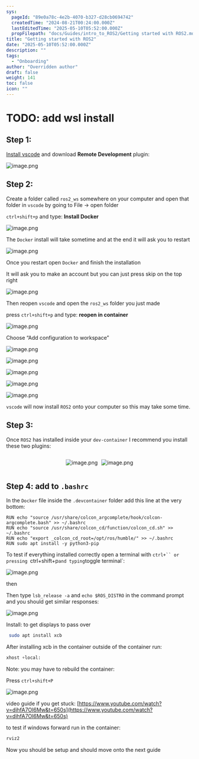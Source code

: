 ```yaml
---
sys:
  pageId: "89e0a78c-4e2b-4070-b327-d28cb0694742"
  createdTime: "2024-08-21T00:24:00.000Z"
  lastEditedTime: "2025-05-10T05:52:00.000Z"
  propFilepath: "docs/Guides/intro_to_ROS2/Getting started with ROS2.md"
title: "Getting started with ROS2"
date: "2025-05-10T05:52:00.000Z"
description: ""
tags:
  - "Onboarding"
author: "Overridden author"
draft: false
weight: 141
toc: false
icon: ""
---
```


# TODO: add wsl install

## Step 1:

[Install vscode](https://code.visualstudio.com/download) and download **Remote Development** plugin:

![image.png](https://prod-files-secure.s3.us-west-2.amazonaws.com/d518164a-d88e-44d1-a4ee-3adb3bd8bce0/efb52993-1881-4a40-b95e-6f020334f022/image.png?X-Amz-Algorithm=AWS4-HMAC-SHA256&X-Amz-Content-Sha256=UNSIGNED-PAYLOAD&X-Amz-Credential=ASIAZI2LB466XCSWK73F%2F20250719%2Fus-west-2%2Fs3%2Faws4_request&X-Amz-Date=20250719T024344Z&X-Amz-Expires=3600&X-Amz-Security-Token=IQoJb3JpZ2luX2VjEIL%2F%2F%2F%2F%2F%2F%2F%2F%2F%2FwEaCXVzLXdlc3QtMiJHMEUCIQCUqSzXvqSL6BoZ2P%2FuflCW4uGVrC%2FaIbusNf0y3wkitQIgTfo8SkLoGR%2FGk0pRe1ClpdhoUc3%2FnAxYBdgIIcMgMgsqiAQIm%2F%2F%2F%2F%2F%2F%2F%2F%2F%2F%2FARAAGgw2Mzc0MjMxODM4MDUiDE6lYulfiPkEEC3RRCrcA6tZJtn3PbXZza0E%2F1eGojpx7QN3kXpG6zTWkDq4XtRknLXPeAWf3KfA%2BBRGKcxceEo%2B9%2BTUrm0n2myYr6rwXOiZ310lSS5F%2FDFijhvd3iI8qd%2F46Y9nAL8U8gBODfacOgi60YPdLbsnCD77B80sCJ3z6p1Hkuh9tjKt2DcbW00zo52SK7fgqiCpNhgSS5Pw8%2FC7A%2FmtETgBP7tPA08yKr7vi3T7y%2FJN4C%2FOFUHVsDvXZx5QAgaqQgO5wqlMh62qWc88t2HPBs%2F6drm6SV%2Fzb0m1RvvS0IaMKoQDt98mA5anzbrfHvosg84F1517rZREPj8RPIn44XYhZUM%2BuAQNSqyfiudtkUQDggGHXZh%2BWLU2x4%2B2KQZE2x7tt%2FTkdZ2dsWJsF1bfreiIvMRFFeQBKjTCgIIDLBmHndwUm%2FqEPfvDeZBQN5bvl0guSHwC3ICA2RSCkrcWCDBIsE2dVtAc7aqrK1vlaSw0QavZPVaVv4Fh640wh1bPFjOqRojxpcr9ss7Q%2FeBtqu43TpCuF22zDyZgZtc9WNwcUo2Tl8MW31MQgrTEnC%2Bmrow4tX%2FceTNVQTNKgMBeyWl3VQfJhoof2SX0QTQzJ2OpIf29a0XfBKgBvTrI%2FguBnx%2FOjIZOMK7568MGOqUBJi655IV7%2FqYvzKTA39w5pS871A8a3%2BLN722vQlpsQmbw3DUuFylZMHvDRZZo736DADuxE9Q5TnfCxr%2FmZSYSqawUD4uGVh%2FmYbOIUXIrpsBbxhZzTOjOddSNnHQpxMUP4%2FNYwcAw1HdBKqvknHU%2BBzXLVtw4t8yAiTHC6mwjrLjbBZXp1bERZB4I2g4T2i1pSnH8QaRaDFQ8%2F3ey7VBtB4dY01UT&X-Amz-Signature=5d536e7bf35e96f90943c5af8e480374cea0134524f4e73fb70fdbceb068ff9d&X-Amz-SignedHeaders=host&x-amz-checksum-mode=ENABLED&x-id=GetObject)

## Step 2:

Create a folder called `ros2_ws` somewhere on your computer and open that folder in `vscode` by going to File → open folder 

`ctrl+shift+p` and type: **Install Docker**

![image.png](https://prod-files-secure.s3.us-west-2.amazonaws.com/d518164a-d88e-44d1-a4ee-3adb3bd8bce0/2269dc0e-1cd5-47ff-bceb-c04ad9b2eab0/image.png?X-Amz-Algorithm=AWS4-HMAC-SHA256&X-Amz-Content-Sha256=UNSIGNED-PAYLOAD&X-Amz-Credential=ASIAZI2LB466XCSWK73F%2F20250719%2Fus-west-2%2Fs3%2Faws4_request&X-Amz-Date=20250719T024344Z&X-Amz-Expires=3600&X-Amz-Security-Token=IQoJb3JpZ2luX2VjEIL%2F%2F%2F%2F%2F%2F%2F%2F%2F%2FwEaCXVzLXdlc3QtMiJHMEUCIQCUqSzXvqSL6BoZ2P%2FuflCW4uGVrC%2FaIbusNf0y3wkitQIgTfo8SkLoGR%2FGk0pRe1ClpdhoUc3%2FnAxYBdgIIcMgMgsqiAQIm%2F%2F%2F%2F%2F%2F%2F%2F%2F%2F%2FARAAGgw2Mzc0MjMxODM4MDUiDE6lYulfiPkEEC3RRCrcA6tZJtn3PbXZza0E%2F1eGojpx7QN3kXpG6zTWkDq4XtRknLXPeAWf3KfA%2BBRGKcxceEo%2B9%2BTUrm0n2myYr6rwXOiZ310lSS5F%2FDFijhvd3iI8qd%2F46Y9nAL8U8gBODfacOgi60YPdLbsnCD77B80sCJ3z6p1Hkuh9tjKt2DcbW00zo52SK7fgqiCpNhgSS5Pw8%2FC7A%2FmtETgBP7tPA08yKr7vi3T7y%2FJN4C%2FOFUHVsDvXZx5QAgaqQgO5wqlMh62qWc88t2HPBs%2F6drm6SV%2Fzb0m1RvvS0IaMKoQDt98mA5anzbrfHvosg84F1517rZREPj8RPIn44XYhZUM%2BuAQNSqyfiudtkUQDggGHXZh%2BWLU2x4%2B2KQZE2x7tt%2FTkdZ2dsWJsF1bfreiIvMRFFeQBKjTCgIIDLBmHndwUm%2FqEPfvDeZBQN5bvl0guSHwC3ICA2RSCkrcWCDBIsE2dVtAc7aqrK1vlaSw0QavZPVaVv4Fh640wh1bPFjOqRojxpcr9ss7Q%2FeBtqu43TpCuF22zDyZgZtc9WNwcUo2Tl8MW31MQgrTEnC%2Bmrow4tX%2FceTNVQTNKgMBeyWl3VQfJhoof2SX0QTQzJ2OpIf29a0XfBKgBvTrI%2FguBnx%2FOjIZOMK7568MGOqUBJi655IV7%2FqYvzKTA39w5pS871A8a3%2BLN722vQlpsQmbw3DUuFylZMHvDRZZo736DADuxE9Q5TnfCxr%2FmZSYSqawUD4uGVh%2FmYbOIUXIrpsBbxhZzTOjOddSNnHQpxMUP4%2FNYwcAw1HdBKqvknHU%2BBzXLVtw4t8yAiTHC6mwjrLjbBZXp1bERZB4I2g4T2i1pSnH8QaRaDFQ8%2F3ey7VBtB4dY01UT&X-Amz-Signature=2ddba201579147492e7be17055e26f89b0c14c9abba6d17d0bc44f721c1aaa7c&X-Amz-SignedHeaders=host&x-amz-checksum-mode=ENABLED&x-id=GetObject)

The `Docker` install will take sometime and at the end it will ask you to restart

![image.png](https://prod-files-secure.s3.us-west-2.amazonaws.com/d518164a-d88e-44d1-a4ee-3adb3bd8bce0/ed233f78-be33-4b1f-b89c-9c346c0e961e/image.png?X-Amz-Algorithm=AWS4-HMAC-SHA256&X-Amz-Content-Sha256=UNSIGNED-PAYLOAD&X-Amz-Credential=ASIAZI2LB466XCSWK73F%2F20250719%2Fus-west-2%2Fs3%2Faws4_request&X-Amz-Date=20250719T024344Z&X-Amz-Expires=3600&X-Amz-Security-Token=IQoJb3JpZ2luX2VjEIL%2F%2F%2F%2F%2F%2F%2F%2F%2F%2FwEaCXVzLXdlc3QtMiJHMEUCIQCUqSzXvqSL6BoZ2P%2FuflCW4uGVrC%2FaIbusNf0y3wkitQIgTfo8SkLoGR%2FGk0pRe1ClpdhoUc3%2FnAxYBdgIIcMgMgsqiAQIm%2F%2F%2F%2F%2F%2F%2F%2F%2F%2F%2FARAAGgw2Mzc0MjMxODM4MDUiDE6lYulfiPkEEC3RRCrcA6tZJtn3PbXZza0E%2F1eGojpx7QN3kXpG6zTWkDq4XtRknLXPeAWf3KfA%2BBRGKcxceEo%2B9%2BTUrm0n2myYr6rwXOiZ310lSS5F%2FDFijhvd3iI8qd%2F46Y9nAL8U8gBODfacOgi60YPdLbsnCD77B80sCJ3z6p1Hkuh9tjKt2DcbW00zo52SK7fgqiCpNhgSS5Pw8%2FC7A%2FmtETgBP7tPA08yKr7vi3T7y%2FJN4C%2FOFUHVsDvXZx5QAgaqQgO5wqlMh62qWc88t2HPBs%2F6drm6SV%2Fzb0m1RvvS0IaMKoQDt98mA5anzbrfHvosg84F1517rZREPj8RPIn44XYhZUM%2BuAQNSqyfiudtkUQDggGHXZh%2BWLU2x4%2B2KQZE2x7tt%2FTkdZ2dsWJsF1bfreiIvMRFFeQBKjTCgIIDLBmHndwUm%2FqEPfvDeZBQN5bvl0guSHwC3ICA2RSCkrcWCDBIsE2dVtAc7aqrK1vlaSw0QavZPVaVv4Fh640wh1bPFjOqRojxpcr9ss7Q%2FeBtqu43TpCuF22zDyZgZtc9WNwcUo2Tl8MW31MQgrTEnC%2Bmrow4tX%2FceTNVQTNKgMBeyWl3VQfJhoof2SX0QTQzJ2OpIf29a0XfBKgBvTrI%2FguBnx%2FOjIZOMK7568MGOqUBJi655IV7%2FqYvzKTA39w5pS871A8a3%2BLN722vQlpsQmbw3DUuFylZMHvDRZZo736DADuxE9Q5TnfCxr%2FmZSYSqawUD4uGVh%2FmYbOIUXIrpsBbxhZzTOjOddSNnHQpxMUP4%2FNYwcAw1HdBKqvknHU%2BBzXLVtw4t8yAiTHC6mwjrLjbBZXp1bERZB4I2g4T2i1pSnH8QaRaDFQ8%2F3ey7VBtB4dY01UT&X-Amz-Signature=8ede466a8213a3d9f5686d4cf2f9f8ee07a27e8914ecdd246522ecf501fb4e2f&X-Amz-SignedHeaders=host&x-amz-checksum-mode=ENABLED&x-id=GetObject)

Once you restart open `Docker` and finish the installation

It will ask you to make an account but you can just press skip on the top right

![image.png](https://prod-files-secure.s3.us-west-2.amazonaws.com/d518164a-d88e-44d1-a4ee-3adb3bd8bce0/21010ad9-1659-4fd9-9f59-9932a09b2a3d/image.png?X-Amz-Algorithm=AWS4-HMAC-SHA256&X-Amz-Content-Sha256=UNSIGNED-PAYLOAD&X-Amz-Credential=ASIAZI2LB466XCSWK73F%2F20250719%2Fus-west-2%2Fs3%2Faws4_request&X-Amz-Date=20250719T024344Z&X-Amz-Expires=3600&X-Amz-Security-Token=IQoJb3JpZ2luX2VjEIL%2F%2F%2F%2F%2F%2F%2F%2F%2F%2FwEaCXVzLXdlc3QtMiJHMEUCIQCUqSzXvqSL6BoZ2P%2FuflCW4uGVrC%2FaIbusNf0y3wkitQIgTfo8SkLoGR%2FGk0pRe1ClpdhoUc3%2FnAxYBdgIIcMgMgsqiAQIm%2F%2F%2F%2F%2F%2F%2F%2F%2F%2F%2FARAAGgw2Mzc0MjMxODM4MDUiDE6lYulfiPkEEC3RRCrcA6tZJtn3PbXZza0E%2F1eGojpx7QN3kXpG6zTWkDq4XtRknLXPeAWf3KfA%2BBRGKcxceEo%2B9%2BTUrm0n2myYr6rwXOiZ310lSS5F%2FDFijhvd3iI8qd%2F46Y9nAL8U8gBODfacOgi60YPdLbsnCD77B80sCJ3z6p1Hkuh9tjKt2DcbW00zo52SK7fgqiCpNhgSS5Pw8%2FC7A%2FmtETgBP7tPA08yKr7vi3T7y%2FJN4C%2FOFUHVsDvXZx5QAgaqQgO5wqlMh62qWc88t2HPBs%2F6drm6SV%2Fzb0m1RvvS0IaMKoQDt98mA5anzbrfHvosg84F1517rZREPj8RPIn44XYhZUM%2BuAQNSqyfiudtkUQDggGHXZh%2BWLU2x4%2B2KQZE2x7tt%2FTkdZ2dsWJsF1bfreiIvMRFFeQBKjTCgIIDLBmHndwUm%2FqEPfvDeZBQN5bvl0guSHwC3ICA2RSCkrcWCDBIsE2dVtAc7aqrK1vlaSw0QavZPVaVv4Fh640wh1bPFjOqRojxpcr9ss7Q%2FeBtqu43TpCuF22zDyZgZtc9WNwcUo2Tl8MW31MQgrTEnC%2Bmrow4tX%2FceTNVQTNKgMBeyWl3VQfJhoof2SX0QTQzJ2OpIf29a0XfBKgBvTrI%2FguBnx%2FOjIZOMK7568MGOqUBJi655IV7%2FqYvzKTA39w5pS871A8a3%2BLN722vQlpsQmbw3DUuFylZMHvDRZZo736DADuxE9Q5TnfCxr%2FmZSYSqawUD4uGVh%2FmYbOIUXIrpsBbxhZzTOjOddSNnHQpxMUP4%2FNYwcAw1HdBKqvknHU%2BBzXLVtw4t8yAiTHC6mwjrLjbBZXp1bERZB4I2g4T2i1pSnH8QaRaDFQ8%2F3ey7VBtB4dY01UT&X-Amz-Signature=f8439fb38f8c6f498c232ece6206d95fcaba30bfa9d3027fc08ac3b92c37fddc&X-Amz-SignedHeaders=host&x-amz-checksum-mode=ENABLED&x-id=GetObject)

Then reopen `vscode` and open the `ros2_ws` folder you just made

press `ctrl+shift+p` and type: **reopen in container**

![image.png](https://prod-files-secure.s3.us-west-2.amazonaws.com/d518164a-d88e-44d1-a4ee-3adb3bd8bce0/4e93b8c2-41ad-488c-8095-c74205196118/image.png?X-Amz-Algorithm=AWS4-HMAC-SHA256&X-Amz-Content-Sha256=UNSIGNED-PAYLOAD&X-Amz-Credential=ASIAZI2LB466XCSWK73F%2F20250719%2Fus-west-2%2Fs3%2Faws4_request&X-Amz-Date=20250719T024344Z&X-Amz-Expires=3600&X-Amz-Security-Token=IQoJb3JpZ2luX2VjEIL%2F%2F%2F%2F%2F%2F%2F%2F%2F%2FwEaCXVzLXdlc3QtMiJHMEUCIQCUqSzXvqSL6BoZ2P%2FuflCW4uGVrC%2FaIbusNf0y3wkitQIgTfo8SkLoGR%2FGk0pRe1ClpdhoUc3%2FnAxYBdgIIcMgMgsqiAQIm%2F%2F%2F%2F%2F%2F%2F%2F%2F%2F%2FARAAGgw2Mzc0MjMxODM4MDUiDE6lYulfiPkEEC3RRCrcA6tZJtn3PbXZza0E%2F1eGojpx7QN3kXpG6zTWkDq4XtRknLXPeAWf3KfA%2BBRGKcxceEo%2B9%2BTUrm0n2myYr6rwXOiZ310lSS5F%2FDFijhvd3iI8qd%2F46Y9nAL8U8gBODfacOgi60YPdLbsnCD77B80sCJ3z6p1Hkuh9tjKt2DcbW00zo52SK7fgqiCpNhgSS5Pw8%2FC7A%2FmtETgBP7tPA08yKr7vi3T7y%2FJN4C%2FOFUHVsDvXZx5QAgaqQgO5wqlMh62qWc88t2HPBs%2F6drm6SV%2Fzb0m1RvvS0IaMKoQDt98mA5anzbrfHvosg84F1517rZREPj8RPIn44XYhZUM%2BuAQNSqyfiudtkUQDggGHXZh%2BWLU2x4%2B2KQZE2x7tt%2FTkdZ2dsWJsF1bfreiIvMRFFeQBKjTCgIIDLBmHndwUm%2FqEPfvDeZBQN5bvl0guSHwC3ICA2RSCkrcWCDBIsE2dVtAc7aqrK1vlaSw0QavZPVaVv4Fh640wh1bPFjOqRojxpcr9ss7Q%2FeBtqu43TpCuF22zDyZgZtc9WNwcUo2Tl8MW31MQgrTEnC%2Bmrow4tX%2FceTNVQTNKgMBeyWl3VQfJhoof2SX0QTQzJ2OpIf29a0XfBKgBvTrI%2FguBnx%2FOjIZOMK7568MGOqUBJi655IV7%2FqYvzKTA39w5pS871A8a3%2BLN722vQlpsQmbw3DUuFylZMHvDRZZo736DADuxE9Q5TnfCxr%2FmZSYSqawUD4uGVh%2FmYbOIUXIrpsBbxhZzTOjOddSNnHQpxMUP4%2FNYwcAw1HdBKqvknHU%2BBzXLVtw4t8yAiTHC6mwjrLjbBZXp1bERZB4I2g4T2i1pSnH8QaRaDFQ8%2F3ey7VBtB4dY01UT&X-Amz-Signature=c228db9c712ac94d4cc0883a9c4417932027887efdc353e667410f46fe72df3f&X-Amz-SignedHeaders=host&x-amz-checksum-mode=ENABLED&x-id=GetObject)

Choose “Add configuration to workspace”

![image.png](https://prod-files-secure.s3.us-west-2.amazonaws.com/d518164a-d88e-44d1-a4ee-3adb3bd8bce0/9560b282-5060-4989-ba37-97e7b2c22476/image.png?X-Amz-Algorithm=AWS4-HMAC-SHA256&X-Amz-Content-Sha256=UNSIGNED-PAYLOAD&X-Amz-Credential=ASIAZI2LB466XCSWK73F%2F20250719%2Fus-west-2%2Fs3%2Faws4_request&X-Amz-Date=20250719T024344Z&X-Amz-Expires=3600&X-Amz-Security-Token=IQoJb3JpZ2luX2VjEIL%2F%2F%2F%2F%2F%2F%2F%2F%2F%2FwEaCXVzLXdlc3QtMiJHMEUCIQCUqSzXvqSL6BoZ2P%2FuflCW4uGVrC%2FaIbusNf0y3wkitQIgTfo8SkLoGR%2FGk0pRe1ClpdhoUc3%2FnAxYBdgIIcMgMgsqiAQIm%2F%2F%2F%2F%2F%2F%2F%2F%2F%2F%2FARAAGgw2Mzc0MjMxODM4MDUiDE6lYulfiPkEEC3RRCrcA6tZJtn3PbXZza0E%2F1eGojpx7QN3kXpG6zTWkDq4XtRknLXPeAWf3KfA%2BBRGKcxceEo%2B9%2BTUrm0n2myYr6rwXOiZ310lSS5F%2FDFijhvd3iI8qd%2F46Y9nAL8U8gBODfacOgi60YPdLbsnCD77B80sCJ3z6p1Hkuh9tjKt2DcbW00zo52SK7fgqiCpNhgSS5Pw8%2FC7A%2FmtETgBP7tPA08yKr7vi3T7y%2FJN4C%2FOFUHVsDvXZx5QAgaqQgO5wqlMh62qWc88t2HPBs%2F6drm6SV%2Fzb0m1RvvS0IaMKoQDt98mA5anzbrfHvosg84F1517rZREPj8RPIn44XYhZUM%2BuAQNSqyfiudtkUQDggGHXZh%2BWLU2x4%2B2KQZE2x7tt%2FTkdZ2dsWJsF1bfreiIvMRFFeQBKjTCgIIDLBmHndwUm%2FqEPfvDeZBQN5bvl0guSHwC3ICA2RSCkrcWCDBIsE2dVtAc7aqrK1vlaSw0QavZPVaVv4Fh640wh1bPFjOqRojxpcr9ss7Q%2FeBtqu43TpCuF22zDyZgZtc9WNwcUo2Tl8MW31MQgrTEnC%2Bmrow4tX%2FceTNVQTNKgMBeyWl3VQfJhoof2SX0QTQzJ2OpIf29a0XfBKgBvTrI%2FguBnx%2FOjIZOMK7568MGOqUBJi655IV7%2FqYvzKTA39w5pS871A8a3%2BLN722vQlpsQmbw3DUuFylZMHvDRZZo736DADuxE9Q5TnfCxr%2FmZSYSqawUD4uGVh%2FmYbOIUXIrpsBbxhZzTOjOddSNnHQpxMUP4%2FNYwcAw1HdBKqvknHU%2BBzXLVtw4t8yAiTHC6mwjrLjbBZXp1bERZB4I2g4T2i1pSnH8QaRaDFQ8%2F3ey7VBtB4dY01UT&X-Amz-Signature=080239e24d49a646da5da0cc6671433e523e14312b1126c36ca4a0b1bdff7115&X-Amz-SignedHeaders=host&x-amz-checksum-mode=ENABLED&x-id=GetObject)

![image.png](https://prod-files-secure.s3.us-west-2.amazonaws.com/d518164a-d88e-44d1-a4ee-3adb3bd8bce0/2ee63f81-886b-48e8-a553-dc6e5eac99e4/image.png?X-Amz-Algorithm=AWS4-HMAC-SHA256&X-Amz-Content-Sha256=UNSIGNED-PAYLOAD&X-Amz-Credential=ASIAZI2LB466XCSWK73F%2F20250719%2Fus-west-2%2Fs3%2Faws4_request&X-Amz-Date=20250719T024344Z&X-Amz-Expires=3600&X-Amz-Security-Token=IQoJb3JpZ2luX2VjEIL%2F%2F%2F%2F%2F%2F%2F%2F%2F%2FwEaCXVzLXdlc3QtMiJHMEUCIQCUqSzXvqSL6BoZ2P%2FuflCW4uGVrC%2FaIbusNf0y3wkitQIgTfo8SkLoGR%2FGk0pRe1ClpdhoUc3%2FnAxYBdgIIcMgMgsqiAQIm%2F%2F%2F%2F%2F%2F%2F%2F%2F%2F%2FARAAGgw2Mzc0MjMxODM4MDUiDE6lYulfiPkEEC3RRCrcA6tZJtn3PbXZza0E%2F1eGojpx7QN3kXpG6zTWkDq4XtRknLXPeAWf3KfA%2BBRGKcxceEo%2B9%2BTUrm0n2myYr6rwXOiZ310lSS5F%2FDFijhvd3iI8qd%2F46Y9nAL8U8gBODfacOgi60YPdLbsnCD77B80sCJ3z6p1Hkuh9tjKt2DcbW00zo52SK7fgqiCpNhgSS5Pw8%2FC7A%2FmtETgBP7tPA08yKr7vi3T7y%2FJN4C%2FOFUHVsDvXZx5QAgaqQgO5wqlMh62qWc88t2HPBs%2F6drm6SV%2Fzb0m1RvvS0IaMKoQDt98mA5anzbrfHvosg84F1517rZREPj8RPIn44XYhZUM%2BuAQNSqyfiudtkUQDggGHXZh%2BWLU2x4%2B2KQZE2x7tt%2FTkdZ2dsWJsF1bfreiIvMRFFeQBKjTCgIIDLBmHndwUm%2FqEPfvDeZBQN5bvl0guSHwC3ICA2RSCkrcWCDBIsE2dVtAc7aqrK1vlaSw0QavZPVaVv4Fh640wh1bPFjOqRojxpcr9ss7Q%2FeBtqu43TpCuF22zDyZgZtc9WNwcUo2Tl8MW31MQgrTEnC%2Bmrow4tX%2FceTNVQTNKgMBeyWl3VQfJhoof2SX0QTQzJ2OpIf29a0XfBKgBvTrI%2FguBnx%2FOjIZOMK7568MGOqUBJi655IV7%2FqYvzKTA39w5pS871A8a3%2BLN722vQlpsQmbw3DUuFylZMHvDRZZo736DADuxE9Q5TnfCxr%2FmZSYSqawUD4uGVh%2FmYbOIUXIrpsBbxhZzTOjOddSNnHQpxMUP4%2FNYwcAw1HdBKqvknHU%2BBzXLVtw4t8yAiTHC6mwjrLjbBZXp1bERZB4I2g4T2i1pSnH8QaRaDFQ8%2F3ey7VBtB4dY01UT&X-Amz-Signature=d12b204555cc8a18808250f5302110bf9c825bc289ad0cbce8e111f4aa1e9cfe&X-Amz-SignedHeaders=host&x-amz-checksum-mode=ENABLED&x-id=GetObject)

![image.png](https://prod-files-secure.s3.us-west-2.amazonaws.com/d518164a-d88e-44d1-a4ee-3adb3bd8bce0/ae1580b2-b048-407e-aed9-b584224a7a04/image.png?X-Amz-Algorithm=AWS4-HMAC-SHA256&X-Amz-Content-Sha256=UNSIGNED-PAYLOAD&X-Amz-Credential=ASIAZI2LB466XCSWK73F%2F20250719%2Fus-west-2%2Fs3%2Faws4_request&X-Amz-Date=20250719T024344Z&X-Amz-Expires=3600&X-Amz-Security-Token=IQoJb3JpZ2luX2VjEIL%2F%2F%2F%2F%2F%2F%2F%2F%2F%2FwEaCXVzLXdlc3QtMiJHMEUCIQCUqSzXvqSL6BoZ2P%2FuflCW4uGVrC%2FaIbusNf0y3wkitQIgTfo8SkLoGR%2FGk0pRe1ClpdhoUc3%2FnAxYBdgIIcMgMgsqiAQIm%2F%2F%2F%2F%2F%2F%2F%2F%2F%2F%2FARAAGgw2Mzc0MjMxODM4MDUiDE6lYulfiPkEEC3RRCrcA6tZJtn3PbXZza0E%2F1eGojpx7QN3kXpG6zTWkDq4XtRknLXPeAWf3KfA%2BBRGKcxceEo%2B9%2BTUrm0n2myYr6rwXOiZ310lSS5F%2FDFijhvd3iI8qd%2F46Y9nAL8U8gBODfacOgi60YPdLbsnCD77B80sCJ3z6p1Hkuh9tjKt2DcbW00zo52SK7fgqiCpNhgSS5Pw8%2FC7A%2FmtETgBP7tPA08yKr7vi3T7y%2FJN4C%2FOFUHVsDvXZx5QAgaqQgO5wqlMh62qWc88t2HPBs%2F6drm6SV%2Fzb0m1RvvS0IaMKoQDt98mA5anzbrfHvosg84F1517rZREPj8RPIn44XYhZUM%2BuAQNSqyfiudtkUQDggGHXZh%2BWLU2x4%2B2KQZE2x7tt%2FTkdZ2dsWJsF1bfreiIvMRFFeQBKjTCgIIDLBmHndwUm%2FqEPfvDeZBQN5bvl0guSHwC3ICA2RSCkrcWCDBIsE2dVtAc7aqrK1vlaSw0QavZPVaVv4Fh640wh1bPFjOqRojxpcr9ss7Q%2FeBtqu43TpCuF22zDyZgZtc9WNwcUo2Tl8MW31MQgrTEnC%2Bmrow4tX%2FceTNVQTNKgMBeyWl3VQfJhoof2SX0QTQzJ2OpIf29a0XfBKgBvTrI%2FguBnx%2FOjIZOMK7568MGOqUBJi655IV7%2FqYvzKTA39w5pS871A8a3%2BLN722vQlpsQmbw3DUuFylZMHvDRZZo736DADuxE9Q5TnfCxr%2FmZSYSqawUD4uGVh%2FmYbOIUXIrpsBbxhZzTOjOddSNnHQpxMUP4%2FNYwcAw1HdBKqvknHU%2BBzXLVtw4t8yAiTHC6mwjrLjbBZXp1bERZB4I2g4T2i1pSnH8QaRaDFQ8%2F3ey7VBtB4dY01UT&X-Amz-Signature=2e5bdfaef8de677d6a40aa11d2d37774d55cae1a75735ea4decddaf93009d15b&X-Amz-SignedHeaders=host&x-amz-checksum-mode=ENABLED&x-id=GetObject)

![image.png](https://prod-files-secure.s3.us-west-2.amazonaws.com/d518164a-d88e-44d1-a4ee-3adb3bd8bce0/53255b28-f75e-430f-b9e3-c0ac8577e42b/image.png?X-Amz-Algorithm=AWS4-HMAC-SHA256&X-Amz-Content-Sha256=UNSIGNED-PAYLOAD&X-Amz-Credential=ASIAZI2LB466XCSWK73F%2F20250719%2Fus-west-2%2Fs3%2Faws4_request&X-Amz-Date=20250719T024344Z&X-Amz-Expires=3600&X-Amz-Security-Token=IQoJb3JpZ2luX2VjEIL%2F%2F%2F%2F%2F%2F%2F%2F%2F%2FwEaCXVzLXdlc3QtMiJHMEUCIQCUqSzXvqSL6BoZ2P%2FuflCW4uGVrC%2FaIbusNf0y3wkitQIgTfo8SkLoGR%2FGk0pRe1ClpdhoUc3%2FnAxYBdgIIcMgMgsqiAQIm%2F%2F%2F%2F%2F%2F%2F%2F%2F%2F%2FARAAGgw2Mzc0MjMxODM4MDUiDE6lYulfiPkEEC3RRCrcA6tZJtn3PbXZza0E%2F1eGojpx7QN3kXpG6zTWkDq4XtRknLXPeAWf3KfA%2BBRGKcxceEo%2B9%2BTUrm0n2myYr6rwXOiZ310lSS5F%2FDFijhvd3iI8qd%2F46Y9nAL8U8gBODfacOgi60YPdLbsnCD77B80sCJ3z6p1Hkuh9tjKt2DcbW00zo52SK7fgqiCpNhgSS5Pw8%2FC7A%2FmtETgBP7tPA08yKr7vi3T7y%2FJN4C%2FOFUHVsDvXZx5QAgaqQgO5wqlMh62qWc88t2HPBs%2F6drm6SV%2Fzb0m1RvvS0IaMKoQDt98mA5anzbrfHvosg84F1517rZREPj8RPIn44XYhZUM%2BuAQNSqyfiudtkUQDggGHXZh%2BWLU2x4%2B2KQZE2x7tt%2FTkdZ2dsWJsF1bfreiIvMRFFeQBKjTCgIIDLBmHndwUm%2FqEPfvDeZBQN5bvl0guSHwC3ICA2RSCkrcWCDBIsE2dVtAc7aqrK1vlaSw0QavZPVaVv4Fh640wh1bPFjOqRojxpcr9ss7Q%2FeBtqu43TpCuF22zDyZgZtc9WNwcUo2Tl8MW31MQgrTEnC%2Bmrow4tX%2FceTNVQTNKgMBeyWl3VQfJhoof2SX0QTQzJ2OpIf29a0XfBKgBvTrI%2FguBnx%2FOjIZOMK7568MGOqUBJi655IV7%2FqYvzKTA39w5pS871A8a3%2BLN722vQlpsQmbw3DUuFylZMHvDRZZo736DADuxE9Q5TnfCxr%2FmZSYSqawUD4uGVh%2FmYbOIUXIrpsBbxhZzTOjOddSNnHQpxMUP4%2FNYwcAw1HdBKqvknHU%2BBzXLVtw4t8yAiTHC6mwjrLjbBZXp1bERZB4I2g4T2i1pSnH8QaRaDFQ8%2F3ey7VBtB4dY01UT&X-Amz-Signature=525ff825c198ec055a56fba573a0ad56815a5988231c994316d63eebac9ff409&X-Amz-SignedHeaders=host&x-amz-checksum-mode=ENABLED&x-id=GetObject)

![image.png](https://prod-files-secure.s3.us-west-2.amazonaws.com/d518164a-d88e-44d1-a4ee-3adb3bd8bce0/7c562767-5af9-4ffb-97d1-327bcdf4ee00/image.png?X-Amz-Algorithm=AWS4-HMAC-SHA256&X-Amz-Content-Sha256=UNSIGNED-PAYLOAD&X-Amz-Credential=ASIAZI2LB466XCSWK73F%2F20250719%2Fus-west-2%2Fs3%2Faws4_request&X-Amz-Date=20250719T024344Z&X-Amz-Expires=3600&X-Amz-Security-Token=IQoJb3JpZ2luX2VjEIL%2F%2F%2F%2F%2F%2F%2F%2F%2F%2FwEaCXVzLXdlc3QtMiJHMEUCIQCUqSzXvqSL6BoZ2P%2FuflCW4uGVrC%2FaIbusNf0y3wkitQIgTfo8SkLoGR%2FGk0pRe1ClpdhoUc3%2FnAxYBdgIIcMgMgsqiAQIm%2F%2F%2F%2F%2F%2F%2F%2F%2F%2F%2FARAAGgw2Mzc0MjMxODM4MDUiDE6lYulfiPkEEC3RRCrcA6tZJtn3PbXZza0E%2F1eGojpx7QN3kXpG6zTWkDq4XtRknLXPeAWf3KfA%2BBRGKcxceEo%2B9%2BTUrm0n2myYr6rwXOiZ310lSS5F%2FDFijhvd3iI8qd%2F46Y9nAL8U8gBODfacOgi60YPdLbsnCD77B80sCJ3z6p1Hkuh9tjKt2DcbW00zo52SK7fgqiCpNhgSS5Pw8%2FC7A%2FmtETgBP7tPA08yKr7vi3T7y%2FJN4C%2FOFUHVsDvXZx5QAgaqQgO5wqlMh62qWc88t2HPBs%2F6drm6SV%2Fzb0m1RvvS0IaMKoQDt98mA5anzbrfHvosg84F1517rZREPj8RPIn44XYhZUM%2BuAQNSqyfiudtkUQDggGHXZh%2BWLU2x4%2B2KQZE2x7tt%2FTkdZ2dsWJsF1bfreiIvMRFFeQBKjTCgIIDLBmHndwUm%2FqEPfvDeZBQN5bvl0guSHwC3ICA2RSCkrcWCDBIsE2dVtAc7aqrK1vlaSw0QavZPVaVv4Fh640wh1bPFjOqRojxpcr9ss7Q%2FeBtqu43TpCuF22zDyZgZtc9WNwcUo2Tl8MW31MQgrTEnC%2Bmrow4tX%2FceTNVQTNKgMBeyWl3VQfJhoof2SX0QTQzJ2OpIf29a0XfBKgBvTrI%2FguBnx%2FOjIZOMK7568MGOqUBJi655IV7%2FqYvzKTA39w5pS871A8a3%2BLN722vQlpsQmbw3DUuFylZMHvDRZZo736DADuxE9Q5TnfCxr%2FmZSYSqawUD4uGVh%2FmYbOIUXIrpsBbxhZzTOjOddSNnHQpxMUP4%2FNYwcAw1HdBKqvknHU%2BBzXLVtw4t8yAiTHC6mwjrLjbBZXp1bERZB4I2g4T2i1pSnH8QaRaDFQ8%2F3ey7VBtB4dY01UT&X-Amz-Signature=bcf816acba8c914f033a0cc26e8e956d1581326e758b4276bc1169691e66c379&X-Amz-SignedHeaders=host&x-amz-checksum-mode=ENABLED&x-id=GetObject)

`vscode` will now install `ROS2` onto your computer so this may take some time.

## Step 3:

Once `ROS2` has installed inside your `dev-container` I recommend you install these two plugins:

<div style="display: flex;flex-direction: row; column-gap:10px; max-width: 630px;justify-content: center;">
<div>

![image.png](https://prod-files-secure.s3.us-west-2.amazonaws.com/d518164a-d88e-44d1-a4ee-3adb3bd8bce0/3fc3d550-5a54-4ba1-ba6b-faa01cdb7369/image.png?X-Amz-Algorithm=AWS4-HMAC-SHA256&X-Amz-Content-Sha256=UNSIGNED-PAYLOAD&X-Amz-Credential=ASIAZI2LB466TCK64JHJ%2F20250719%2Fus-west-2%2Fs3%2Faws4_request&X-Amz-Date=20250719T024347Z&X-Amz-Expires=3600&X-Amz-Security-Token=IQoJb3JpZ2luX2VjEIL%2F%2F%2F%2F%2F%2F%2F%2F%2F%2FwEaCXVzLXdlc3QtMiJGMEQCID3uXPja4iQBH1U87rR%2FKPvMSuw1ULgmJjPiScMfDA9SAiBxs%2BUPLl4koJDiNbNdgoaCNbXjDZqPA1s8MkjlbnR%2FqiqIBAib%2F%2F%2F%2F%2F%2F%2F%2F%2F%2F8BEAAaDDYzNzQyMzE4MzgwNSIMm2ngiw0eTQ1O4DbrKtwDnRZmWSoiVKIKz%2F%2BwyLMDcBDCPVsDNGTq%2BR1M3eaTq4trGV1jnKh8E2LYiGSuYZEWSmFfhPLZ3NoMSgiqJn%2B66CNFO%2F%2FSgQ6bBCR6iH99xyt%2FsPIj2JGf81p2ugc8IiArhBqUzrTRgIV9wXv4UkquMVL86zqT5JETcBpoPQoX2VFLTRPs0sl5gDfo7BX%2BnYqSC3COMBOhQJ7IkUa2R9xVw%2BwOSjfcEF93zhLGWGk2mf8FM0Ss7YFh%2Fh4M1XPz3EnreaRSudeCcpWpRmKTk6BE1rG6Q0CtkPcVnAxCCSnC05EjNDfyQ4pLCD2zKHfS4ENjOcarvfXbAeM5%2FBdxA9WSFmc%2BZ4e5NbNsIkiynYze7NtZ7%2FGvEsN0cVvIuU9%2FavGza3j4xrS0LqsjRZskLCnsZOI5ng92jGBg0hID3Uct8i7JXk1OiN%2Fy739HKBxox4c0sNXGJcZEmAKi%2F9gKMcUU%2FQ710KlqW6SL%2FqAjMuiuRjzgQC4NA0QPoqhIXiZGoz07yZK28LJXBy5Brz13XTpWI5%2F2QRY5YIcj7G7u2%2F0BcGKAO7Zu0Ec5oMiwMF7BRiZ4OvlHuUsu9B7yvqdt%2Bi0MfyD1Cfa26HLJcDG3chsOX9D%2BCc9YF7eI4nImGJUw5PjrwwY6pgF%2BT%2B%2BGpujkSBav7vQ7Vsh%2Bf8Xdlt%2Bigrn%2F%2BxRTPOT2FWSC%2F9YvV3Hir%2BQ5cXMtts5GqcUbT1a9lvZlLZQRjl29pi5mXtqOJDf%2B51nFvIdZnE4QOEeCxt2uXnUtCPMjxkiRiofl6IPiix30aJV1VMSYB84erKc7GUGLXAoJ3ZTYhK1NLgLv2%2Bq%2F759yC0fWWljLf9G0HUK9HSauW568hybqPHGkCN9Q&X-Amz-Signature=2dd254540f22e46791b34ecbe7de093926e4e016a45b5d215426143d1d941c26&X-Amz-SignedHeaders=host&x-amz-checksum-mode=ENABLED&x-id=GetObject)

</div>
<div>

![image.png](https://prod-files-secure.s3.us-west-2.amazonaws.com/d518164a-d88e-44d1-a4ee-3adb3bd8bce0/d994cc66-13c2-4093-a5a3-f84cf4601a82/image.png?X-Amz-Algorithm=AWS4-HMAC-SHA256&X-Amz-Content-Sha256=UNSIGNED-PAYLOAD&X-Amz-Credential=ASIAZI2LB466WNO42MVB%2F20250719%2Fus-west-2%2Fs3%2Faws4_request&X-Amz-Date=20250719T024347Z&X-Amz-Expires=3600&X-Amz-Security-Token=IQoJb3JpZ2luX2VjEIL%2F%2F%2F%2F%2F%2F%2F%2F%2F%2FwEaCXVzLXdlc3QtMiJHMEUCIDlHELVn%2BvxAY8ApwDa4eumpFrQiYat3KdmejFqEo1z%2BAiEA%2BgOP8Go2Oawa2mPepzjr%2BnhqIEYUw1DQS9FOXS8nJsMqiAQIm%2F%2F%2F%2F%2F%2F%2F%2F%2F%2F%2FARAAGgw2Mzc0MjMxODM4MDUiDPBM2oukXkqMKREWkSrcA5bEM%2FS8XXmWg0rBdPJTr%2BdKuG92ApEWnuduLw8xCP7bSvmD%2Bex56%2B%2FDX%2FFkTopXVHnlb9mnsJQ7m1rL0OxNSfBXAfrQfIwS7bN9l7%2FeIleytNH4uOQuGzksgQC0Orpxqy74OHnLfCuicbkXM9krErR7sulnPBaI39A6EVDctBXzqpTPL8tNTfX8Au1a4hu3g3w0zxDTv5tyVlIe7AgcgnSg8KyPVQbQ1KMtrzj5ktoWmotLYEFhbay5V35VubRXHVXLSKZZMrMni2RonuutvFxGrLsnDLHLKT395Y2SJkBWM4%2BQaoJUTEA%2FjDffxLO6d%2BliojfXy05otcFQYluCfTOH9a4yzDieFxwWgfiUhG%2FgTySn6QS75QqIJ7fOeYzLNIjDbkuWkrSzQTnTa3x1l92gwn1yT4uopMv3SxrNHcSGaseyz%2Fsp9OI7JCQTwgfSuL5tFu65CQFOefc0bebKQYciYE3hMQdmxWgCZnKstlcHcYoGFI4Cf3M%2FCs7Kyk%2BNxtAMa261NM2VR4lfIGoQ%2FAPIdN1M%2B%2FLEWlw15nvpYPot7Fa0sNLMxdiM%2FA88eVkNxMci2TnTkcvaswjf3cHCUykGijloN5nTHNEWKZtdJ10KGnMxx8HUXcUGdpjJMLb468MGOqUBemrePyLq3So5XZjAU7QtDF14zrNSgO%2FbfbxzZQQ7T1MY04CM0VqcgFVwFYJv8dU%2BN0SR60XKQ4oIdcSRynxXtbMq8jx75HRmjt5gz3A%2BH7Brf4WlWrM3NL4%2FgaKgnMd80MORobolEipmW4E2YmWqnDTWRrR89n0bz9XI3V8kZ9PnrmcTnGXEgaVrrswVAEPXGJEXx7v%2B9TpukOdFETNzOSReq2LQ&X-Amz-Signature=0c15e2a977e488054ff227f9de7a77e49f59c0e9338c11a3c03c88dd9c6f2fe2&X-Amz-SignedHeaders=host&x-amz-checksum-mode=ENABLED&x-id=GetObject)

</div>
</div>

## Step 4: add to `.bashrc`

In the `Docker` file inside the `.devcontainer` folder add this line at the very bottom: 

```docker
RUN echo "source /usr/share/colcon_argcomplete/hook/colcon-argcomplete.bash" >> ~/.bashrc
RUN echo "source /usr/share/colcon_cd/function/colcon_cd.sh" >> ~/.bashrc
RUN echo "export _colcon_cd_root=/opt/ros/humble/" >> ~/.bashrc
RUN sudo apt install -y python3-pip 
```

To test if everything installed correctly open a terminal with `ctrl+`` or pressing `ctrl+shift+p` and typing `toggle terminal`:

![image.png](https://prod-files-secure.s3.us-west-2.amazonaws.com/d518164a-d88e-44d1-a4ee-3adb3bd8bce0/6a4943d8-b04e-4c02-9a58-775f3384d1a5/image.png?X-Amz-Algorithm=AWS4-HMAC-SHA256&X-Amz-Content-Sha256=UNSIGNED-PAYLOAD&X-Amz-Credential=ASIAZI2LB466XCSWK73F%2F20250719%2Fus-west-2%2Fs3%2Faws4_request&X-Amz-Date=20250719T024344Z&X-Amz-Expires=3600&X-Amz-Security-Token=IQoJb3JpZ2luX2VjEIL%2F%2F%2F%2F%2F%2F%2F%2F%2F%2FwEaCXVzLXdlc3QtMiJHMEUCIQCUqSzXvqSL6BoZ2P%2FuflCW4uGVrC%2FaIbusNf0y3wkitQIgTfo8SkLoGR%2FGk0pRe1ClpdhoUc3%2FnAxYBdgIIcMgMgsqiAQIm%2F%2F%2F%2F%2F%2F%2F%2F%2F%2F%2FARAAGgw2Mzc0MjMxODM4MDUiDE6lYulfiPkEEC3RRCrcA6tZJtn3PbXZza0E%2F1eGojpx7QN3kXpG6zTWkDq4XtRknLXPeAWf3KfA%2BBRGKcxceEo%2B9%2BTUrm0n2myYr6rwXOiZ310lSS5F%2FDFijhvd3iI8qd%2F46Y9nAL8U8gBODfacOgi60YPdLbsnCD77B80sCJ3z6p1Hkuh9tjKt2DcbW00zo52SK7fgqiCpNhgSS5Pw8%2FC7A%2FmtETgBP7tPA08yKr7vi3T7y%2FJN4C%2FOFUHVsDvXZx5QAgaqQgO5wqlMh62qWc88t2HPBs%2F6drm6SV%2Fzb0m1RvvS0IaMKoQDt98mA5anzbrfHvosg84F1517rZREPj8RPIn44XYhZUM%2BuAQNSqyfiudtkUQDggGHXZh%2BWLU2x4%2B2KQZE2x7tt%2FTkdZ2dsWJsF1bfreiIvMRFFeQBKjTCgIIDLBmHndwUm%2FqEPfvDeZBQN5bvl0guSHwC3ICA2RSCkrcWCDBIsE2dVtAc7aqrK1vlaSw0QavZPVaVv4Fh640wh1bPFjOqRojxpcr9ss7Q%2FeBtqu43TpCuF22zDyZgZtc9WNwcUo2Tl8MW31MQgrTEnC%2Bmrow4tX%2FceTNVQTNKgMBeyWl3VQfJhoof2SX0QTQzJ2OpIf29a0XfBKgBvTrI%2FguBnx%2FOjIZOMK7568MGOqUBJi655IV7%2FqYvzKTA39w5pS871A8a3%2BLN722vQlpsQmbw3DUuFylZMHvDRZZo736DADuxE9Q5TnfCxr%2FmZSYSqawUD4uGVh%2FmYbOIUXIrpsBbxhZzTOjOddSNnHQpxMUP4%2FNYwcAw1HdBKqvknHU%2BBzXLVtw4t8yAiTHC6mwjrLjbBZXp1bERZB4I2g4T2i1pSnH8QaRaDFQ8%2F3ey7VBtB4dY01UT&X-Amz-Signature=523cfacc548c1a593e8745c143c6ce72620d874f2e3333cdf0e1672ac7a186d3&X-Amz-SignedHeaders=host&x-amz-checksum-mode=ENABLED&x-id=GetObject)

then 

Then type `lsb_release -a` and `echo $ROS_DISTRO` in the command prompt and you should get similar responses:

![image.png](https://prod-files-secure.s3.us-west-2.amazonaws.com/d518164a-d88e-44d1-a4ee-3adb3bd8bce0/3e635dec-a805-4e85-8b9e-d000e5b71a4e/image.png?X-Amz-Algorithm=AWS4-HMAC-SHA256&X-Amz-Content-Sha256=UNSIGNED-PAYLOAD&X-Amz-Credential=ASIAZI2LB466XCSWK73F%2F20250719%2Fus-west-2%2Fs3%2Faws4_request&X-Amz-Date=20250719T024344Z&X-Amz-Expires=3600&X-Amz-Security-Token=IQoJb3JpZ2luX2VjEIL%2F%2F%2F%2F%2F%2F%2F%2F%2F%2FwEaCXVzLXdlc3QtMiJHMEUCIQCUqSzXvqSL6BoZ2P%2FuflCW4uGVrC%2FaIbusNf0y3wkitQIgTfo8SkLoGR%2FGk0pRe1ClpdhoUc3%2FnAxYBdgIIcMgMgsqiAQIm%2F%2F%2F%2F%2F%2F%2F%2F%2F%2F%2FARAAGgw2Mzc0MjMxODM4MDUiDE6lYulfiPkEEC3RRCrcA6tZJtn3PbXZza0E%2F1eGojpx7QN3kXpG6zTWkDq4XtRknLXPeAWf3KfA%2BBRGKcxceEo%2B9%2BTUrm0n2myYr6rwXOiZ310lSS5F%2FDFijhvd3iI8qd%2F46Y9nAL8U8gBODfacOgi60YPdLbsnCD77B80sCJ3z6p1Hkuh9tjKt2DcbW00zo52SK7fgqiCpNhgSS5Pw8%2FC7A%2FmtETgBP7tPA08yKr7vi3T7y%2FJN4C%2FOFUHVsDvXZx5QAgaqQgO5wqlMh62qWc88t2HPBs%2F6drm6SV%2Fzb0m1RvvS0IaMKoQDt98mA5anzbrfHvosg84F1517rZREPj8RPIn44XYhZUM%2BuAQNSqyfiudtkUQDggGHXZh%2BWLU2x4%2B2KQZE2x7tt%2FTkdZ2dsWJsF1bfreiIvMRFFeQBKjTCgIIDLBmHndwUm%2FqEPfvDeZBQN5bvl0guSHwC3ICA2RSCkrcWCDBIsE2dVtAc7aqrK1vlaSw0QavZPVaVv4Fh640wh1bPFjOqRojxpcr9ss7Q%2FeBtqu43TpCuF22zDyZgZtc9WNwcUo2Tl8MW31MQgrTEnC%2Bmrow4tX%2FceTNVQTNKgMBeyWl3VQfJhoof2SX0QTQzJ2OpIf29a0XfBKgBvTrI%2FguBnx%2FOjIZOMK7568MGOqUBJi655IV7%2FqYvzKTA39w5pS871A8a3%2BLN722vQlpsQmbw3DUuFylZMHvDRZZo736DADuxE9Q5TnfCxr%2FmZSYSqawUD4uGVh%2FmYbOIUXIrpsBbxhZzTOjOddSNnHQpxMUP4%2FNYwcAw1HdBKqvknHU%2BBzXLVtw4t8yAiTHC6mwjrLjbBZXp1bERZB4I2g4T2i1pSnH8QaRaDFQ8%2F3ey7VBtB4dY01UT&X-Amz-Signature=255d8b40a643ccfe4db5979cd006da474849632c794e27fb9738b2636066a741&X-Amz-SignedHeaders=host&x-amz-checksum-mode=ENABLED&x-id=GetObject)

Install:  to get displays to pass over

```bash
 sudo apt install xcb
```

After installing xcb in the container outside of the container run:

```python
xhost +local:
```

Note: you may have to rebuild the container:

Press `ctrl+shift+P`

![image.png](https://prod-files-secure.s3.us-west-2.amazonaws.com/d518164a-d88e-44d1-a4ee-3adb3bd8bce0/6c2be660-2618-4c38-9c26-53554f7a0b7b/image.png?X-Amz-Algorithm=AWS4-HMAC-SHA256&X-Amz-Content-Sha256=UNSIGNED-PAYLOAD&X-Amz-Credential=ASIAZI2LB466XCSWK73F%2F20250719%2Fus-west-2%2Fs3%2Faws4_request&X-Amz-Date=20250719T024344Z&X-Amz-Expires=3600&X-Amz-Security-Token=IQoJb3JpZ2luX2VjEIL%2F%2F%2F%2F%2F%2F%2F%2F%2F%2FwEaCXVzLXdlc3QtMiJHMEUCIQCUqSzXvqSL6BoZ2P%2FuflCW4uGVrC%2FaIbusNf0y3wkitQIgTfo8SkLoGR%2FGk0pRe1ClpdhoUc3%2FnAxYBdgIIcMgMgsqiAQIm%2F%2F%2F%2F%2F%2F%2F%2F%2F%2F%2FARAAGgw2Mzc0MjMxODM4MDUiDE6lYulfiPkEEC3RRCrcA6tZJtn3PbXZza0E%2F1eGojpx7QN3kXpG6zTWkDq4XtRknLXPeAWf3KfA%2BBRGKcxceEo%2B9%2BTUrm0n2myYr6rwXOiZ310lSS5F%2FDFijhvd3iI8qd%2F46Y9nAL8U8gBODfacOgi60YPdLbsnCD77B80sCJ3z6p1Hkuh9tjKt2DcbW00zo52SK7fgqiCpNhgSS5Pw8%2FC7A%2FmtETgBP7tPA08yKr7vi3T7y%2FJN4C%2FOFUHVsDvXZx5QAgaqQgO5wqlMh62qWc88t2HPBs%2F6drm6SV%2Fzb0m1RvvS0IaMKoQDt98mA5anzbrfHvosg84F1517rZREPj8RPIn44XYhZUM%2BuAQNSqyfiudtkUQDggGHXZh%2BWLU2x4%2B2KQZE2x7tt%2FTkdZ2dsWJsF1bfreiIvMRFFeQBKjTCgIIDLBmHndwUm%2FqEPfvDeZBQN5bvl0guSHwC3ICA2RSCkrcWCDBIsE2dVtAc7aqrK1vlaSw0QavZPVaVv4Fh640wh1bPFjOqRojxpcr9ss7Q%2FeBtqu43TpCuF22zDyZgZtc9WNwcUo2Tl8MW31MQgrTEnC%2Bmrow4tX%2FceTNVQTNKgMBeyWl3VQfJhoof2SX0QTQzJ2OpIf29a0XfBKgBvTrI%2FguBnx%2FOjIZOMK7568MGOqUBJi655IV7%2FqYvzKTA39w5pS871A8a3%2BLN722vQlpsQmbw3DUuFylZMHvDRZZo736DADuxE9Q5TnfCxr%2FmZSYSqawUD4uGVh%2FmYbOIUXIrpsBbxhZzTOjOddSNnHQpxMUP4%2FNYwcAw1HdBKqvknHU%2BBzXLVtw4t8yAiTHC6mwjrLjbBZXp1bERZB4I2g4T2i1pSnH8QaRaDFQ8%2F3ey7VBtB4dY01UT&X-Amz-Signature=fe36e2665689e782f7632025b51a456334cf3fb06bf2f22d49f84deeaaffb547&X-Amz-SignedHeaders=host&x-amz-checksum-mode=ENABLED&x-id=GetObject)

video guide if you get stuck: [https://www.youtube.com/watch?v=dihfA7Ol6Mw&t=650s](https://www.youtube.com/watch?v=dihfA7Ol6Mw&t=650s)

to test if windows forward run in the container:

```bash
rviz2
```

Now you should be setup and should move onto the next guide 
